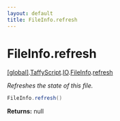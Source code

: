 ```yaml
---
layout: default
title: FileInfo.refresh
---
```


# FileInfo.refresh

[\[global\]]({{site.baseurl}}/docs/).[TaffyScript]({{site.baseurl}}/docs/TaffyScript/).[IO]({{site.baseurl}}/docs/TaffyScript/IO/).[FileInfo]({{site.baseurl}}/docs/TaffyScript/IO/FileInfo/).[refresh]({{site.baseurl}}/docs/TaffyScript/IO/FileInfo/refresh/)

_Refreshes the state of this file._

```cs
FileInfo.refresh()
```

**Returns:** null
